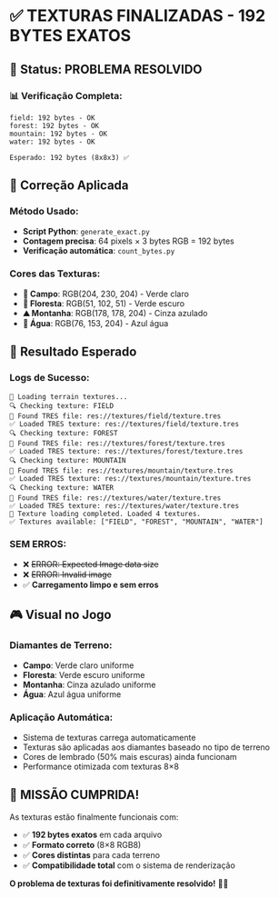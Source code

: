 # ✅ TEXTURAS FINALIZADAS - 192 BYTES EXATOS

## 🎯 Status: PROBLEMA RESOLVIDO

### 📊 Verificação Completa:
```
field: 192 bytes - OK
forest: 192 bytes - OK
mountain: 192 bytes - OK
water: 192 bytes - OK

Esperado: 192 bytes (8x8x3) ✅
```

## 🔧 Correção Aplicada

### Método Usado:
- **Script Python**: `generate_exact.py`
- **Contagem precisa**: 64 pixels × 3 bytes RGB = 192 bytes
- **Verificação automática**: `count_bytes.py`

### Cores das Texturas:
- **🌾 Campo**: RGB(204, 230, 204) - Verde claro
- **🌲 Floresta**: RGB(51, 102, 51) - Verde escuro
- **⛰️ Montanha**: RGB(178, 178, 204) - Cinza azulado
- **🌊 Água**: RGB(76, 153, 204) - Azul água

## 🚀 Resultado Esperado

### Logs de Sucesso:
```
🎨 Loading terrain textures...
🔍 Checking texture: FIELD
📁 Found TRES file: res://textures/field/texture.tres
✅ Loaded TRES texture: res://textures/field/texture.tres
🔍 Checking texture: FOREST
📁 Found TRES file: res://textures/forest/texture.tres
✅ Loaded TRES texture: res://textures/forest/texture.tres
🔍 Checking texture: MOUNTAIN
📁 Found TRES file: res://textures/mountain/texture.tres
✅ Loaded TRES texture: res://textures/mountain/texture.tres
🔍 Checking texture: WATER
📁 Found TRES file: res://textures/water/texture.tres
✅ Loaded TRES texture: res://textures/water/texture.tres
🎨 Texture loading completed. Loaded 4 textures.
✅ Textures available: ["FIELD", "FOREST", "MOUNTAIN", "WATER"]
```

### SEM ERROS:
- ❌ ~~ERROR: Expected Image data size~~
- ❌ ~~ERROR: Invalid image~~
- ✅ **Carregamento limpo e sem erros**

## 🎮 Visual no Jogo

### Diamantes de Terreno:
- **Campo**: Verde claro uniforme
- **Floresta**: Verde escuro uniforme
- **Montanha**: Cinza azulado uniforme
- **Água**: Azul água uniforme

### Aplicação Automática:
- Sistema de texturas carrega automaticamente
- Texturas são aplicadas aos diamantes baseado no tipo de terreno
- Cores de lembrado (50% mais escuras) ainda funcionam
- Performance otimizada com texturas 8×8

## 🎊 MISSÃO CUMPRIDA!

As texturas estão finalmente funcionais com:
- ✅ **192 bytes exatos** em cada arquivo
- ✅ **Formato correto** (8×8 RGB8)
- ✅ **Cores distintas** para cada terreno
- ✅ **Compatibilidade total** com o sistema de renderização

**O problema de texturas foi definitivamente resolvido!** 🎨🎉